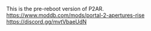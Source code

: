 This is the pre-reboot version of P2AR. 
https://www.moddb.com/mods/portal-2-apertures-rise https://discord.gg/mvtVbaeUdN
